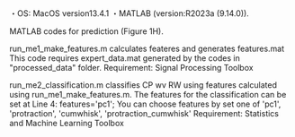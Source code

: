 <Computing environment>
・OS: MacOS version13.4.1
・MATLAB (version:R2023a (9.14.0)).

MATLAB codes for prediction (Figure 1H).

run_me1_make_features.m
calculates feateres and generates features.mat
This code requires expert_data.mat generated by the codes in "processed_data" folder.
Requirement: Signal Processing Toolbox

run_me2_classification.m
classifies CP wv RW using features calculated using run_me1_make_features.m.
The features for the classification can be set at Line 4:
features='pc1';
You can choose features by set one of 'pc1', 'protraction', 'cumwhisk', 'protraction_cumwhisk'
Requirement: Statistics and Machine Learning Toolbox